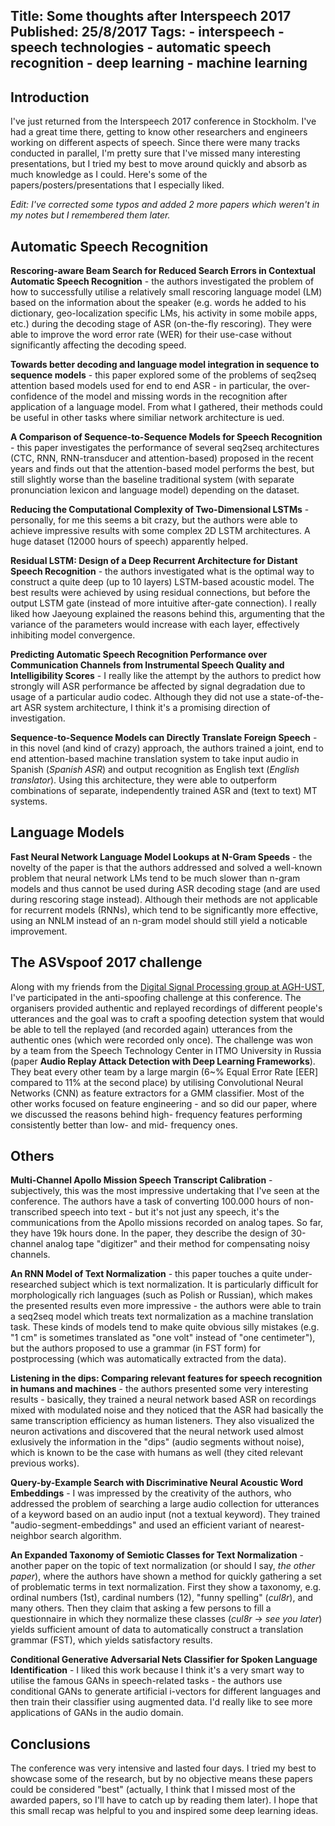 Title: Some thoughts after Interspeech 2017
Published: 25/8/2017
Tags: 
    - interspeech
    - speech technologies
    - automatic speech recognition
    - deep learning
    - machine learning
---


## Introduction

I've just returned from the Interspeech 2017 conference in Stockholm. I've had a great time there, getting to know other researchers and engineers working on different aspects of speech. Since there were many tracks conducted in parallel, I'm pretty sure that I've missed many interesting presentations, but I tried my best to move around quickly and absorb as much knowledge as I could. Here's some of the papers/posters/presentations that I especially liked.

_Edit: I've corrected some typos and added 2 more papers which weren't in my notes but I remembered them later._

## Automatic Speech Recognition

**Rescoring-aware Beam Search for Reduced Search Errors in Contextual Automatic Speech Recognition** - the authors investigated the problem of how to successfully utilise a relatively small rescoring language model (LM) based on the information about the speaker (e.g. words he added to his dictionary, geo-localization specific LMs, his activity in some mobile apps, etc.) during the decoding stage of ASR (on-the-fly rescoring). They were able to improve the word error rate (WER) for their use-case without significantly affecting the decoding speed.

**Towards better decoding and language model integration in sequence to sequence models** - this paper explored some of the problems of seq2seq attention based models used for end to end ASR - in particular, the over-confidence of the model and missing words in the recognition after application of a language model. From what I gathered, their methods could be useful in other tasks where similiar network architecture is ued.

**A Comparison of Sequence-to-Sequence Models for Speech Recognition** - this paper investigates the performance of several seq2seq architectures (CTC, RNN, RNN-transducer and attention-based) proposed in the recent years and finds out that the attention-based model performs the best, but still slightly worse than the baseline traditional system (with separate pronunciation lexicon and language model) depending on the dataset.

**Reducing the Computational Complexity of Two-Dimensional LSTMs** - personally, for me this seems a bit crazy, but the authors were able to achieve impressive results with some complex 2D LSTM architectures. A huge dataset (12000 hours of speech) apparently helped.

**Residual LSTM: Design of a Deep Recurrent Architecture for Distant Speech Recognition** - the authors investigated what is the optimal way to construct a quite deep (up to 10 layers) LSTM-based acoustic model. The best results were achieved by using residual connections, but before the output LSTM gate (instead of more intuitive after-gate connection). I really liked how Jaeyoung explained the reasons behind this, argumenting that the variance of the parameters would increase with each layer, effectively inhibiting model convergence.

**Predicting Automatic Speech Recognition Performance over Communication Channels from Instrumental Speech Quality and Intelligibility Scores** - I really like the attempt by the authors to predict how strongly will ASR performance be affected by signal degradation due to usage of a particular audio codec. Although they did not use a state-of-the-art ASR system architecture, I think it's a promising direction of investigation.

**Sequence-to-Sequence Models can Directly Translate Foreign Speech** - in this novel (and kind of crazy) approach, the authors trained a joint, end to end attention-based machine translation system to take input audio in Spanish (_Spanish ASR_) and output recognition as English text (_English translator_). Using this architecture, they were able to outperform combinations of separate, independently trained ASR and (text to text) MT systems.

## Language Models

**Fast Neural Network Language Model Lookups at N-Gram Speeds** - the novelty of the paper is that the authors addressed and solved a well-known problem that neural network LMs tend to be much slower than n-gram models and thus cannot be used during ASR decoding stage (and are used during rescoring stage instead). Although their methods are not applicable for recurrent models (RNNs), which tend to be significantly more effective, using an NNLM instead of an n-gram model should still yield a noticable improvement.

## The ASVspoof 2017 challenge

Along with my friends from the [Digital Signal Processing group at AGH-UST](http://dsp.agh.edu.pl), I've participated in the anti-spoofing challenge at this conference. The organisers provided authentic and replayed recordings of different people's utterances and the goal was to craft a spoofing detection system that would be able to tell the replayed (and recorded again) utterances from the authentic ones (which were recorded only once). The challenge was won by a team from the Speech Technology Center in ITMO University in Russia (paper **Audio Replay Attack Detection with Deep Learning Frameworks**). They beat every other team by a large margin (6~% Equal Error Rate [EER] compared to 11% at the second place) by utilising Convolutional Neural Networks (CNN) as feature extractors for a GMM classifier. Most of the other works focused on feature engineering - and so did our paper, where we discussed the reasons behind high- frequency features performing consistently better than low- and mid- frequency ones.

## Others

**Multi-Channel Apollo Mission Speech Transcript Calibration** - subjectively, this was the most impressive undertaking that I've seen at the conference. The authors have a task of converting 100.000 hours of non-transcribed speech into text - but it's not just any speech, it's the communications from the Apollo missions recorded on analog tapes. So far, they have 19k hours done. In the paper, they describe the design of 30-channel analog tape "digitizer" and their method for compensating noisy channels.

**An RNN Model of Text Normalization** - this paper touches a quite under-researched subject which is text normalization. It is particularly difficult for morphologically rich languages (such as Polish or Russian), which makes the presented results even more impressive - the authors were able to train a seq2seq model which treats text normalization as a machine translation task. These kinds of models tend to make quite obvious silly mistakes (e.g. "1 cm" is sometimes translated as "one volt" instead of "one centimeter"), but the authors proposed to use a grammar (in FST form) for postprocessing (which was automatically extracted from the data).

**Listening in the dips: Comparing relevant features for speech recognition in humans and machines** - the authors presented some very interesting results - basically, they trained a neural network based ASR on recordings mixed with modulated noise and they noticed that the ASR had basically the same transcription efficiency as human listeners. They also visualized the neuron activations and discovered that the neural network used almost exlusively the information in the "dips" (audio segments without noise), which is known to be the case with humans as well (they cited relevant previous works).

**Query-by-Example Search with Discriminative Neural Acoustic Word Embeddings** - I was impressed by the creativity of the authors, who addressed the problem of searching a large audio collection for utterances of a keyword based on an audio input (not a textual keyword). They trained "audio-segment-embeddings" and used an efficient variant of nearest-neighbor search algorithm.

**An Expanded Taxonomy of Semiotic Classes for Text Normalization** - another paper on the topic of text normalization (or should I say, _the other paper_), where the authors have shown a method for quickly gathering a set of problematic terms in text normalization. First they show a taxonomy, e.g. ordinal numbers (1st), cardinal numbers (12), "funny spelling" (_cul8r_), and many others. Then they claim that asking a few persons to fill a questionnaire in which they normalize these classes (_cul8r_ -> _see you later_) yields sufficient amount of data to automatically construct a translation grammar (FST),  which yields satisfactory results.

**Conditional Generative Adversarial Nets Classifier for Spoken Language Identification** - I liked this work because I think it's a very smart way to utilise the famous GANs in speech-related tasks - the authors use conditional GANs to generate artificial i-vectors for different languages and then train their classifier using augmented data. I'd really like to see more applications of GANs in the audio domain.

## Conclusions

The conference was very intensive and lasted four days. I tried my best to showcase some of the research, but by no objective means these papers could be considered "best" (actually, I think that I missed most of the awarded papers, so I'll have to catch up by reading them later). I hope that this small recap was helpful to you and inspired some deep learning ideas.